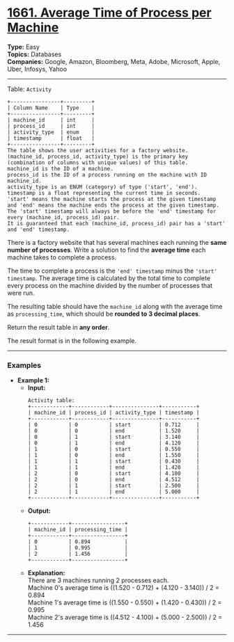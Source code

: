 # [1661. Average Time of Process per Machine](https://leetcode.com/problems/average-time-of-process-per-machine?envType=study-plan-v2&envId=top-sql-50)

**Type:** Easy <br>
**Topics:** Databases <br>
**Companies:** Google, Amazon, Bloomberg, Meta, Adobe, Microsoft, Apple, Uber, Infosys, Yahoo
<hr>

Table: `Activity`
```
+----------------+---------+
| Column Name    | Type    |
+----------------+---------+
| machine_id     | int     |
| process_id     | int     |
| activity_type  | enum    |
| timestamp      | float   |
+----------------+---------+
The table shows the user activities for a factory website.
(machine_id, process_id, activity_type) is the primary key (combination of columns with unique values) of this table.
machine_id is the ID of a machine.
process_id is the ID of a process running on the machine with ID machine_id.
activity_type is an ENUM (category) of type ('start', 'end').
timestamp is a float representing the current time in seconds.
'start' means the machine starts the process at the given timestamp and 'end' means the machine ends the process at the given timestamp.
The 'start' timestamp will always be before the 'end' timestamp for every (machine_id, process_id) pair.
It is guaranteed that each (machine_id, process_id) pair has a 'start' and 'end' timestamp.
```

There is a factory website that has several machines each running the **same number of processes**. Write a solution to find the **average time** each machine takes to complete a process.

The time to complete a process is the `'end' timestamp` minus the `'start' timestamp`. The average time is calculated by the total time to complete every process on the machine divided by the number of processes that were run.

The resulting table should have the `machine_id` along with the average time as `processing_time`, which should be **rounded to 3 decimal places**.

Return the result table in **any order**.

The result format is in the following example.
<hr>

### Examples
- **Example 1:**
    - **Input:** 
        ```
        Activity table:
        +------------+------------+---------------+-----------+
        | machine_id | process_id | activity_type | timestamp |
        +------------+------------+---------------+-----------+
        | 0          | 0          | start         | 0.712     |
        | 0          | 0          | end           | 1.520     |
        | 0          | 1          | start         | 3.140     |
        | 0          | 1          | end           | 4.120     |
        | 1          | 0          | start         | 0.550     |
        | 1          | 0          | end           | 1.550     |
        | 1          | 1          | start         | 0.430     |
        | 1          | 1          | end           | 1.420     |
        | 2          | 0          | start         | 4.100     |
        | 2          | 0          | end           | 4.512     |
        | 2          | 1          | start         | 2.500     |
        | 2          | 1          | end           | 5.000     |
        +------------+------------+---------------+-----------+
        ```
    - **Output:** 
        ```
        +------------+-----------------+
        | machine_id | processing_time |
        +------------+-----------------+
        | 0          | 0.894           |
        | 1          | 0.995           |
        | 2          | 1.456           |
        +------------+-----------------+
        ```
    - **Explanation:** <br>
    There are 3 machines running 2 processes each. <br>
    Machine 0's average time is ((1.520 - 0.712) + (4.120 - 3.140)) / 2 = 0.894 <br>
    Machine 1's average time is ((1.550 - 0.550) + (1.420 - 0.430)) / 2 = 0.995 <br>
    Machine 2's average time is ((4.512 - 4.100) + (5.000 - 2.500)) / 2 = 1.456
<hr>